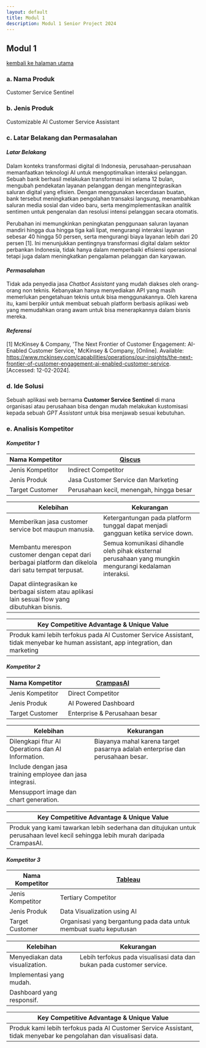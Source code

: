```yaml
---
layout: default
title: Modul 1
description: Modul 1 Senior Project 2024
---
```


## **Modul 1**
[kembali ke halaman utama](./)

### a. Nama Produk
Customer Service Sentinel

### b. Jenis Produk
Customizable AI Customer Service Assistant

### c. Latar Belakang dan Permasalahan
#### _Latar Belakang_
Dalam konteks transformasi digital di Indonesia, perusahaan-perusahaan memanfaatkan teknologi AI untuk mengoptimalkan interaksi pelanggan. Sebuah bank berhasil melakukan transformasi ini selama 12 bulan, mengubah pendekatan layanan pelanggan dengan mengintegrasikan saluran digital yang efisien. Dengan menggunakan kecerdasan buatan, bank tersebut meningkatkan pengolahan transaksi langsung, menambahkan saluran media sosial dan video baru, serta mengimplementasikan analitik sentimen untuk pengenalan dan resolusi intensi pelanggan secara otomatis.

Perubahan ini memungkinkan peningkatan penggunaan saluran layanan mandiri hingga dua hingga tiga kali lipat, mengurangi interaksi layanan sebesar 40 hingga 50 persen, serta mengurangi biaya layanan lebih dari 20 persen [1]. Ini menunjukkan pentingnya transformasi digital dalam sektor perbankan Indonesia, tidak hanya dalam memperbaiki efisiensi operasional tetapi juga dalam meningkatkan pengalaman pelanggan dan karyawan.

#### _Permasalahan_
Tidak ada penyedia jasa *Chatbot Assistant* yang mudah diakses oleh orang-orang non teknis. Kebanyakan hanya menyediakan API yang masih memerlukan pengetahuan teknis untuk bisa menggunakannya. Oleh karena itu, kami berpikir untuk membuat sebuah platform berbasis aplikasi web yang memudahkan orang awam untuk bisa menerapkannya dalam bisnis mereka.

#### _Referensi_
[1] McKinsey & Company, 'The Next Frontier of Customer Engagement: AI-Enabled Customer Service,' McKinsey & Company, [Online]. Available: https://www.mckinsey.com/capabilities/operations/our-insights/the-next-frontier-of-customer-engagement-ai-enabled-customer-service. [Accessed: 12-02-2024].

### d. Ide Solusi
Sebuah aplikasi web bernama **Customer Service Sentinel** di mana organisasi atau perusahaan bisa dengan mudah melakukan kustomisasi kepada sebuah *GPT Assistant* untuk bisa menjawab sesuai kebutuhan.

### e. Analisis Kompetitor
#### _Kompetitor 1_

| Nama Kompetitor | [Qiscus](https://www.qiscus.com/id) |
|-|-|
| Jenis Kompetitor | Indirect Competitor |
| Jenis Produk | Jasa Customer Service dan Marketing |
| Target Customer | Perusahaan kecil, menengah, hingga besar |

|Kelebihan|Kekurangan|
|---------|----------|
| Memberikan jasa customer service bot maupun manusia. | Ketergantungan pada platform tunggal dapat menjadi gangguan ketika service down.|
| Membantu merespon customer dengan cepat dari berbagai platform dan dikelola dari satu tempat terpusat. | Semua komunikasi dihandle oleh pihak eksternal perusahaan yang mungkin mengurangi kedalaman interaksi. |
| Dapat diintegrasikan ke berbagai sistem atau aplikasi lain sesuai flow yang dibutuhkan bisnis. | |

| Key Competitive Advantage & Unique Value |
|-|
| Produk kami lebih terfokus pada AI Customer Service Assistant, tidak menyebar ke human assistant, app integration, dan marketing |

#### _Kompetitor 2_

| Nama Kompetitor | [CrampasAI](https://www.padiumkm.id/product/ai-powered-dashboard/65800fc23cff436a8d5bc662) |
|-|-|
| Jenis Kompetitor | Direct Competitor |
| Jenis Produk | AI Powered Dashboard |
| Target Customer | Enterprise & Perusahaan besar |

|Kelebihan|Kekurangan|
|---------|----------|
| Dilengkapi fitur AI Operations dan AI Information. | Biayanya mahal karena target pasarnya adalah enterprise dan perusahaan besar. |
| Include dengan jasa training employee dan jasa integrasi. |  |
| Mensupport image dan chart generation. | |

| Key Competitive Advantage & Unique Value |
|-|
| Produk yang kami tawarkan lebih sederhana dan ditujukan untuk perusahaan level kecil sehingga lebih murah daripada CrampasAI. |

#### _Kompetitor 3_

| Nama Kompetitor | [Tableau](https://www.tableau.com) |
|-|-|
| Jenis Kompetitor | Tertiary Competitor |
| Jenis Produk | Data Visualization using AI |
| Target Customer | Organisasi yang bergantung pada data untuk membuat suatu keputusan |

|Kelebihan|Kekurangan|
|---------|----------|
| Menyediakan data visualization. |  Lebih terfokus pada visualisasi data dan bukan pada customer service.|
| Implementasi yang mudah. | |
| Dashboard yang responsif. | |

| Key Competitive Advantage & Unique Value |
|-|
| Produk kami lebih terfokus pada AI Customer Service Assistant, tidak menyebar ke pengolahan dan visualisasi data. |
